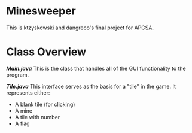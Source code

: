 # Minesweeper
This is ktzyskowski and dangreco's final project for APCSA.

# Class Overview

__*Main.java*__
This is the class that handles all of the GUI functionality to the program.

__*Tile.java*__
This interface serves as the basis for a "tile" in the game. It represents either:
* A blank tile (for clicking)
* A mine
* A tile with number
* A flag
